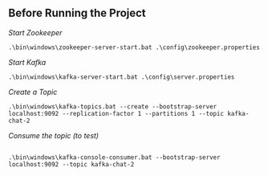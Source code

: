 


## Before Running the Project 

*Start Zookeeper*
```shell script
.\bin\windows\zookeeper-server-start.bat .\config\zookeeper.properties
```

*Start Kafka*
```shell script
.\bin\windows\kafka-server-start.bat .\config\server.properties
```

*Create a Topic*
```
.\bin\windows\kafka-topics.bat --create --bootstrap-server localhost:9092 --replication-factor 1 --partitions 1 --topic kafka-chat-2
```

*Consume the topic (to test)*
```shell script

.\bin\windows\kafka-console-consumer.bat --bootstrap-server localhost:9092 --topic kafka-chat-2
```
